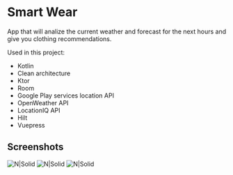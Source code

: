 # Smart Wear
App that will analize the current weather and forecast for the next hours and give you clothing recommendations.

Used in this project:</br>
  * Kotlin
  * Clean architecture
  * Ktor
  * Room
  * Google Play services location API
  * OpenWeather API
  * LocationIQ API
  * Hilt
  * Vuepress
  
## Screenshots
![N|Solid](https://github.com/puntogris/what-do-i-wear/blob/master/screenshots/image_1.png)
![N|Solid](https://github.com/puntogris/what-do-i-wear/blob/master/screenshots/image_2.png)
![N|Solid](https://github.com/puntogris/what-do-i-wear/blob/master/screenshots/image_3.png)
